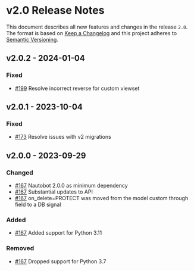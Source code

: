 # v2.0 Release Notes

This document describes all new features and changes in the release `2.0`. The format is based on [Keep a Changelog](https://keepachangelog.com/en/1.0.0/) and this project adheres to [Semantic Versioning](https://semver.org/spec/v2.0.0.html).

## v2.0.2 - 2024-01-04

### Fixed

- [#199](https://github.com/nautobot/nautobot-plugin-firewall-models/issues/199) Resolve incorrect reverse for custom viewset

## v2.0.1 - 2023-10-04

### Fixed

- [#173](https://github.com/nautobot/nautobot-plugin-firewall-models/issues/173) Resolve issues with v2 migrations

## v2.0.0 - 2023-09-29

### Changed

- [#167](https://github.com/nautobot/nautobot-plugin-firewall-models/pull/167) Nautobot 2.0.0 as minimum dependency
- [#167](https://github.com/nautobot/nautobot-plugin-firewall-models/pull/167) Substantial updates to API
- [#167](https://github.com/nautobot/nautobot-plugin-firewall-models/pull/167) on_delete=PROTECT was moved from the model custom through field to a DB signal

### Added

- [#167](https://github.com/nautobot/nautobot-plugin-firewall-models/pull/167) Added support for Python 3.11

### Removed

- [#167](https://github.com/nautobot/nautobot-plugin-firewall-models/pull/167) Dropped support for Python 3.7
